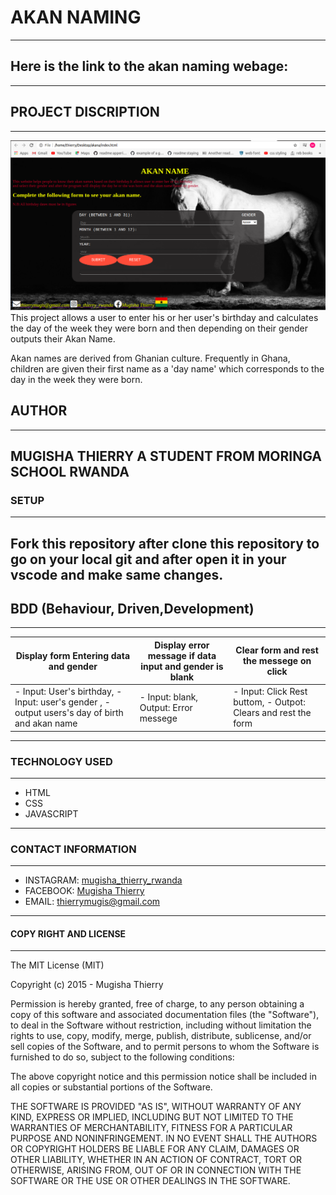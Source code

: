 # AKAN NAMING
---
Here is the link to the akan naming webage:
---
---
## PROJECT DISCRIPTION
---
![](images/screenshoot.png)
This project allows a user to enter his or her user's birthday and calculates the day of the week they were born and then depending on their gender outputs their Akan Name. 

Akan names are derived from Ghanian culture. Frequently in Ghana, children are given their first name as a 'day name' which corresponds to the day in the week they were born.
## AUTHOR
---
MUGISHA THIERRY
A STUDENT FROM MORINGA SCHOOL RWANDA 
---
### SETUP
---
Fork this repository after clone this repository to go on your local git and after open it in your vscode and make same changes.
--- 
## BDD (Behaviour, Driven,Development)
---
Display form Entering data and gender| Display error message if data input and gender is blank| Clear form and rest the messege on click|
 |--------------------|---------------------|------------------|
 |- Input: User's birthday, - Input: user's gender , - output users's day of birth and akan name|- Input: blank, Output: Error messege | - Input: Click Rest buttom, - Outpot: Clears and rest the form|
---
### TECHNOLOGY USED
---
- HTML
- CSS
- JAVASCRIPT
---
### CONTACT INFORMATION
---
- INSTAGRAM: [mugisha_thierry_rwanda](https://www.instagram.com)
- FACEBOOK: [Mugisha Thierry](https://www.facebook.com)
- EMAIL: [thierrymugis@gmail.com](https://www.gmail.com)
---
#### COPY RIGHT AND LICENSE
---
The MIT License (MIT)

Copyright (c) 2015 - Mugisha Thierry

Permission is hereby granted, free of charge, to any person obtaining a copy
of this software and associated documentation files (the "Software"), to deal
in the Software without restriction, including without limitation the rights
to use, copy, modify, merge, publish, distribute, sublicense, and/or sell
copies of the Software, and to permit persons to whom the Software is
furnished to do so, subject to the following conditions:

The above copyright notice and this permission notice shall be included in all
copies or substantial portions of the Software.

THE SOFTWARE IS PROVIDED "AS IS", WITHOUT WARRANTY OF ANY KIND, EXPRESS OR
IMPLIED, INCLUDING BUT NOT LIMITED TO THE WARRANTIES OF MERCHANTABILITY,
FITNESS FOR A PARTICULAR PURPOSE AND NONINFRINGEMENT. IN NO EVENT SHALL THE
AUTHORS OR COPYRIGHT HOLDERS BE LIABLE FOR ANY CLAIM, DAMAGES OR OTHER
LIABILITY, WHETHER IN AN ACTION OF CONTRACT, TORT OR OTHERWISE, ARISING FROM,
OUT OF OR IN CONNECTION WITH THE SOFTWARE OR THE USE OR OTHER DEALINGS IN THE
SOFTWARE.
